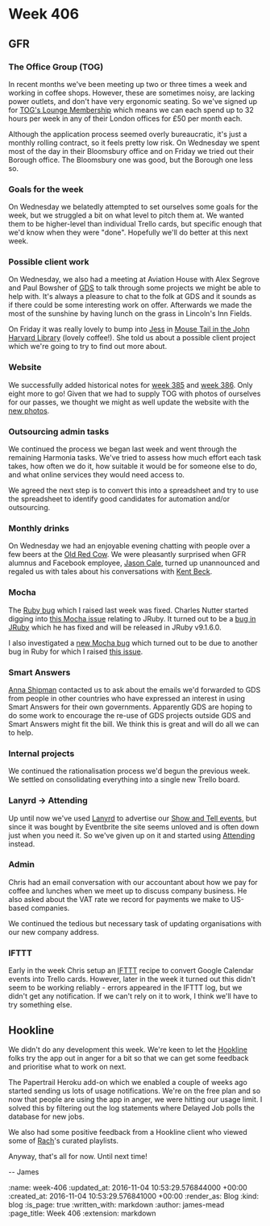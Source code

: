 Week 406
========

## GFR

### The Office Group (TOG)

In recent months we've been meeting up two or three times a week and working in coffee shops. However, these are sometimes noisy, are lacking power outlets, and don't have very ergonomic seating. So we've signed up for [TOG's Lounge Membership][tog-lounge-membership] which means we can each spend up to 32 hours per week in any of their London offices for £50 per month each.

Although the application process seemed overly bureaucratic, it's just a monthly rolling contract, so it feels pretty low risk. On Wednesday we spent most of the day in their Bloomsbury office and on Friday we tried out their Borough office. The Bloomsbury one was good, but the Borough one less so.

### Goals for the week

On Wednesday we belatedly attempted to set ourselves some goals for the week, but we struggled a bit on what level to pitch them at. We wanted them to be higher-level than individual Trello cards, but specific enough that we'd know when they were "done". Hopefully we'll do better at this next week.

### Possible client work

On Wednesday, we also had a meeting at Aviation House with Alex Segrove and Paul Bowsher of [GDS][] to talk through some projects we might be able to help with. It's always a pleasure to chat to the folk at GDS and it sounds as if there could be some interesting work on offer. Afterwards we made the most of the sunshine by having lunch on the grass in Lincoln's Inn Fields.

On Friday it was really lovely to bump into [Jess][] in [Mouse Tail in the John Harvard Library][mouse-tail] (lovely coffee!). She told us about a possible client project which we're going to try to find out more about.

### Website

We successfully added historical notes for [week 385][week-385-notes] and [week 386][week-386-notes]. Only eight more to go! Given that we had to supply TOG with photos of ourselves for our passes, we thought we might as well update the website with the [new photos][gfr-people].

### Outsourcing admin tasks

We continued the process we began last week and went through the remaining Harmonia tasks. We've tried to assess how much effort each task takes, how often we do it, how suitable it would be for someone else to do, and what online services they would need access to.

We agreed the next step is to convert this into a spreadsheet and try to use the spreadsheet to identify good candidates for automation and/or outsourcing.

### Monthly drinks

On Wednesday we had an enjoyable evening chatting with people over a few beers at the [Old Red Cow][]. We were pleasantly surprised when GFR alumnus and Facebook employee, [Jason Cale][], turned up unannounced and regaled us with tales about his conversations with [Kent Beck][].

### Mocha

The [Ruby bug][ruby-issue-12832] which I raised last week was fixed. Charles Nutter started digging into [this Mocha issue][mocha-issue-274] relating to JRuby. It turned out to be a [bug in JRuby][jruby-issue-4250] which he has fixed and will be released in JRuby v9.1.6.0.

I also investigated a [new Mocha bug][mocha-issue-276] which turned out to be due to another bug in Ruby for which I raised [this issue][ruby-issue-12876].

### Smart Answers

[Anna Shipman][] contacted us to ask about the emails we'd forwarded to GDS from people in other countries who have expressed an interest in using Smart Answers for their own governments. Apparently GDS are hoping to do some work to encourage the re-use of GDS projects outside GDS and Smart Answers might fit the bill. We think this is great and will do all we can to help.

### Internal projects

We continued the rationalisation process we'd begun the previous week. We settled on consolidating everything into a single new Trello board.

### Lanyrd -> Attending

Up until now we've used [Lanyrd][] to advertise our [Show and Tell events][show-and-tell-events], but since it was bought by Eventbrite the site seems unloved and is often down just when you need it. So we've given up on it and started using [Attending][] instead.

### Admin

Chris had an email conversation with our accountant about how we pay for coffee and lunches when we meet up to discuss company business. He also asked about the VAT rate we record for payments we make to US-based companies.

We continued the tedious but necessary task of updating organisations with our new company address.

### IFTTT

Early in the week Chris setup an [IFTTT][] recipe to convert Google Calendar events into Trello cards. However, later in the week it turned out this didn't seem to be working reliably - errors appeared in the IFTTT log, but we didn't get any notification. If we can't rely on it to work, I think we'll have to try something else.

## Hookline

We didn't do any development this week. We're keen to let the [Hookline][] folks try the app out in anger for a bit so that we can get some feedback and prioritise what to work on next.

The Papertrail Heroku add-on which we enabled a couple of weeks ago started sending us lots of usage notifications. We're on the free plan and so now that people are using the app in anger, we were hitting our usage limit. I solved this by filtering out the log statements where Delayed Job polls the database for new jobs.

We also had some positive feedback from a Hookline client who viewed some of [Rach][]'s curated playlists.

Anyway, that's all for now. Until next time!

-- James

[tog-lounge-membership]: http://www.theofficegroup.co.uk/lounge-space/
[IFTTT]: https://ifttt.com/
[gfr-people]: /#people
[week-385-notes]: /week-385
[week-386-notes]: /week-386
[GDS]: https://gds.blog.gov.uk/
[Old Red Cow]: http://theoldredcow.com/
[Jason Cale]: /alumni#jason-cale
[Kent Beck]: https://www.facebook.com/kentlbeck
[ruby-issue-12832]: https://bugs.ruby-lang.org/issues/12832
[mocha-issue-274]: https://github.com/freerange/mocha/issues/274
[jruby-issue-4250]: https://github.com/jruby/jruby/pull/4250
[mocha-issue-276]: https://github.com/freerange/mocha/issues/276
[ruby-issue-12876]: https://bugs.ruby-lang.org/issues/12876
[Anna Shipman]: http://www.annashipman.co.uk/
[Lanyrd]: http://lanyrd.com/
[show-and-tell-events]: /show-and-tell-events
[Attending]: https://attending.io
[Jess]: https://twitter.com/jesybort
[mouse-tail]: http://www.mousetailcoffee.com/
[Hookline]: http://hookline.tv/
[Rach]: https://twitter.com/rachmenzies

:name: week-406
:updated_at: 2016-11-04 10:53:29.576844000 +00:00
:created_at: 2016-11-04 10:53:29.576841000 +00:00
:render_as: Blog
:kind: blog
:is_page: true
:written_with: markdown
:author: james-mead
:page_title: Week 406
:extension: markdown
